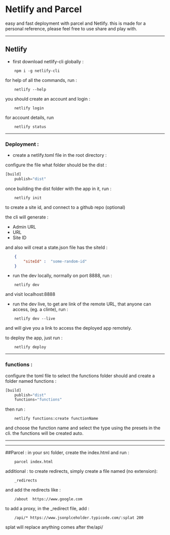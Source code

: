 # Netlify and Parcel
easy and fast deployment with parcel and Netlify.
this is made for a personal reference, please feel free to use share and play with. 

---

## Netlify 

* first download netlify-cli globally : 

``` 
    npm i -g netlify-cli 
```

for help of all the commands, run :
```
    netlify --help
```
you should create an account and login : 
```
    netlify login
```

for account details, run 
``` 
    netlify status  
``` 


---

### Deployment :
* create a netlify.toml file in the root directory : 

configure the file what folder should be the dist : 

```python
[build]
    publish="dist"
```

once building the dist folder with the app in it, run :

``` 
    netlify init 
```

to create a site id, and connect to a github repo (optional)

the cli will generate : 
- Admin URL
- URL
- Site ID

and also will creat a state.json file has the siteId :

```json
    {
        "siteId" :  "some-random-id"
    }
```
* run the dev locally, normally on port 8888, run : 
```
    netlify dev
```
and visit localhost:8888



* run the dev live, to get are link of the remote URL, that anyone can access, (eg. a clinte), run :
```
    netlify dev --live
```

and will give you a link to access the deployed app remotely. 


to deploy the app, just run : 

```
    netlify deploy
```

---
### functions : 

configure the toml file to select the functions folder should and create a folder named functions : 

```python
[build]
    publish="dist"
    functions="functions"
```
then run : 
```
    netlify functions:create functionName
```
and choose the function name and select the type using the presets in the cli. the functions will be created auto.

---
--- 
##Parcel :
in your src folder, create the index.html and run :
```
    parcel index.html
```

additional :
to create redirects, simply create a file named (no extension): 
```
    _redirects
```
and add the redirects like : 
```
    /about  https://www.google.com
```

to add a proxy,  in the _redirect file, add : 

```
    /api/* https://www.jsonplceholder.typicode.com/:splat 200
```

splat will replace anything comes after the/api/

